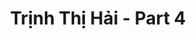 ---
layout: album
resource: instagram
title: "Trịnh Thị Hải - Part 4"
description: "Instagram album of Trịnh Thị Hải, part 4.</br> Username: iamhaiiii"
active: gallery
album-title: "Trịnh Thị Hải"
images:
  - image_path: iamhaiiii/4/20241124_193312_467805882_4284575741771140_3426856188569719201_n.jpg
  - image_path: iamhaiiii/4/20241124_193312_468142798_1244813190095485_4867938215519555393_n.jpg
  - image_path: iamhaiiii/4/20241124_193312_468171354_595009283097878_870455318140872891_n.jpg
  - image_path: iamhaiiii/4/20241124_193312_468182953_2315218352153475_7473166212928501051_n.jpg
  - image_path: iamhaiiii/4/20241124_193312_468187484_1288682829247983_795331641068404225_n.jpg
  - image_path: iamhaiiii/4/20241124_193312_468187601_1074741361102729_886294359907060377_n.jpg
  - image_path: iamhaiiii/4/20241124_193312_468205548_564179026216664_2893314646790479125_n.jpg
  - image_path: iamhaiiii/4/20241124_193312_468206809_835780588512271_6222343977213384252_n.jpg
  - image_path: iamhaiiii/4/20241124_193312_468269393_2022161578287106_6515383249231310577_n.jpg
  - image_path: iamhaiiii/4/20241127_221200_468618038_481416527721775_7172437082839868697_n.jpg
  - image_path: iamhaiiii/4/20241127_221200_468676921_587906156949579_1047974188245135623_n.jpg
  - image_path: iamhaiiii/4/20241127_221200_468689615_548737361388394_3943645485267756077_n.jpg
---
